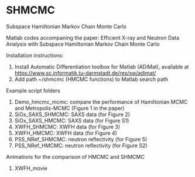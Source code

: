 # SHMCMC
 Subspace Hamiltonian Markov Chain Monte Carlo

Matlab codes accompaning the paper: Efficient X-ray and Neutron Data Analysis with Subspace Hamiltonian Markov Chain Monte Carlo

Installation instructions:
1. Install Automatic Differentiation toolbox for Matlab (ADiMat), available at https://www.sc.informatik.tu-darmstadt.de/res/sw/adimat/
2. Add path ~/shmcmc (HMCMC functions) to Matlab search path

Example script folders
1. Demo_hmcmc_mcmc: compare the performance of Hamiltonian MCMC and Metropolis-MCMC (Figure 1 in the paper)
2. SiOx_SAXS_SHMCMC: SAXS data (for Figure 2)
3. SiOx_SAXS_HMCMC: SAXS data (for Figure S1)
4. XWFH_SHMCMC: XWFH data (for Figure 3)
5. XWFH_HMCMC: XWFH data (for Figure 4)
6. PSS_NRef_SHMCMC: neutron reflectivity (for Figure 5)
7. PSS_NRef_HMCMC: neutron reflectivity (for Figure S2)

Animations for the comparison of HMCMC and SHMCMC
1. XWFH_movie
